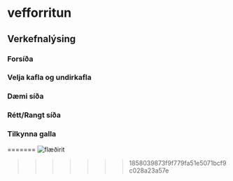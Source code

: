 # vefforritun

## Verkefnalýsing



### Forsíða

### Velja kafla og undirkafla

### Dæmi síða

### Rétt/Rangt síða

### Tilkynna galla

=======
![flæðirit](https://media.discordapp.net/attachments/626442010060128257/753247507127074916/unknown.png)
>>>>>>> 1858039873f9f779fa51e5071bcf9c028a23a57e
